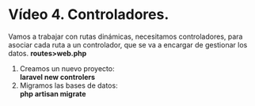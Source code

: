 # Vídeo 4. Controladores.

Vamos a trabajar con rutas dinámicas, necesitamos controladores, para asociar cada ruta a un controlador, que se va a encargar de gestionar los datos.
**routes>web.php**

1. Creamos un nuevo proyecto:  
   **laravel new controlers**
2. Migramos las bases de datos:  
   **php artisan migrate**

